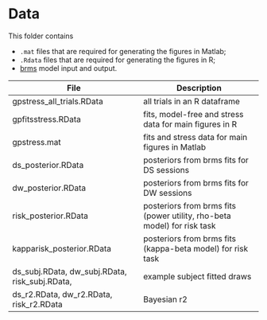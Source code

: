 # Data

This folder contains 

- `.mat` files that are required for generating the figures in Matlab;
- `.Rdata` files that are required for generating the figures in R; 
- [brms](https://github.com/paul-buerkner/brms) model input and output.

File            		| Description
-----           		|------------
gpstress\_all_trials.RData | all trials in an R dataframe
gpfitsstress.RData         | fits, model-free and stress data for main figures in R
gpstress.mat			| fits and stress data for main figures in Matlab
ds_posterior.RData  | posteriors from brms fits for DS sessions
dw_posterior.RData  | posteriors from brms fits for DW sessions
risk_posterior.RData  | posteriors from brms fits (power utility, rho-beta model) for risk task
kapparisk_posterior.RData  | posteriors from brms fits (kappa-beta model) for risk task
ds\_subj.RData, dw\_subj.RData,  risk_subj.RData,       | example subject fitted draws
ds\_r2.RData, dw\_r2.RData, risk_r2.RData       | Bayesian r2